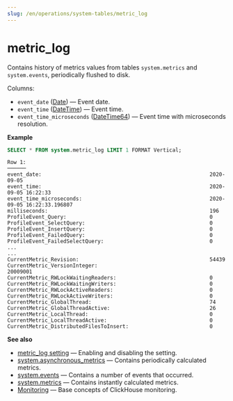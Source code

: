 ```yaml
---
slug: /en/operations/system-tables/metric_log
---
```

# metric_log

Contains history of metrics values from tables `system.metrics` and `system.events`, periodically flushed to disk.

Columns:
-   `event_date` ([Date](../../sql-reference/data-types/date.md)) — Event date.
-   `event_time` ([DateTime](../../sql-reference/data-types/datetime.md)) — Event time.
-   `event_time_microseconds` ([DateTime64](../../sql-reference/data-types/datetime64.md)) — Event time with microseconds resolution.

**Example**

``` sql
SELECT * FROM system.metric_log LIMIT 1 FORMAT Vertical;
```

``` text
Row 1:
──────
event_date:                                                      2020-09-05
event_time:                                                      2020-09-05 16:22:33
event_time_microseconds:                                         2020-09-05 16:22:33.196807
milliseconds:                                                    196
ProfileEvent_Query:                                              0
ProfileEvent_SelectQuery:                                        0
ProfileEvent_InsertQuery:                                        0
ProfileEvent_FailedQuery:                                        0
ProfileEvent_FailedSelectQuery:                                  0
...
...
CurrentMetric_Revision:                                          54439
CurrentMetric_VersionInteger:                                    20009001
CurrentMetric_RWLockWaitingReaders:                              0
CurrentMetric_RWLockWaitingWriters:                              0
CurrentMetric_RWLockActiveReaders:                               0
CurrentMetric_RWLockActiveWriters:                               0
CurrentMetric_GlobalThread:                                      74
CurrentMetric_GlobalThreadActive:                                26
CurrentMetric_LocalThread:                                       0
CurrentMetric_LocalThreadActive:                                 0
CurrentMetric_DistributedFilesToInsert:                          0
```

**See also**

-   [metric_log setting](../../operations/server-configuration-parameters/settings.md#metric_log) — Enabling and disabling the setting.
-   [system.asynchronous_metrics](../../operations/system-tables/asynchronous_metrics.md) — Contains periodically calculated metrics.
-   [system.events](../../operations/system-tables/events.md#system_tables-events) — Contains a number of events that occurred.
-   [system.metrics](../../operations/system-tables/metrics.md) — Contains instantly calculated metrics.
-   [Monitoring](../../operations/monitoring.md) — Base concepts of ClickHouse monitoring.



